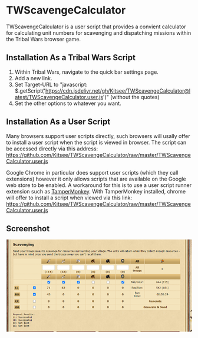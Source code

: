 # TWScavengeCalculator
TWScavengeCalculator is a user script that provides a convient calculator for calculating unit numbers for scavenging and dispatching missions within the Tribal Wars browser game.

## Installation As a Tribal Wars Script
1. Within Tribal Wars, navigate to the quick bar settings page.
2. Add a new link. 
3. Set Target-URL to "javascript: $.getScript('https://cdn.jsdelivr.net/gh/Kitsee/TWScavengeCalculator@latest/TWScavengeCalculator.user.js')" (without the quotes)
3. Set the other options to whatever you want.

## Installation As a User Script
Many browsers support user scripts directly, such browsers will usally offer to install a user script when the script is viewed in browser.
The script can be accessed directly via this address:
https://github.com/Kitsee/TWScavengeCalculator/raw/master/TWScavengeCalculator.user.js

Google Chrome in particular does support user scripts (which they call extensions) however it only allows scripts that are available on
the Google web store to be enabled. A workaround for this is to use a user script runner extension such as [TamperMonkey](https://chrome.google.com/webstore/detail/tampermonkey/dhdgffkkebhmkfjojejmpbldmpobfkfo).
With TamperMonkey installed, chrome will offer to install a script when viewed via this link:
https://github.com/Kitsee/TWScavengeCalculator/raw/master/TWScavengeCalculator.user.js

## Screenshot
![TWScavengeCalculator screenshot](https://github.com/Kitsee/TWScavengeCalculator/raw/master/readmeResources/screenshot.png)
